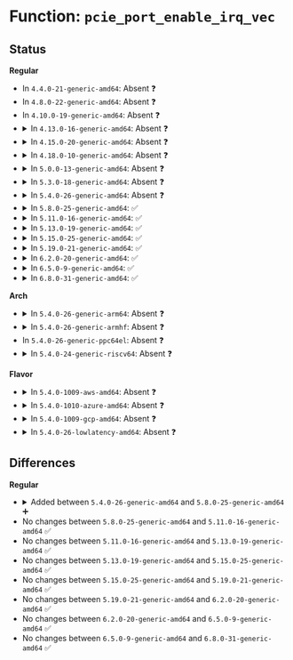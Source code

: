 # Function: <code>pcie_port_enable_irq_vec</code>

## Status
<b>Regular</b>
<ul>
<li>
In <code>4.4.0-21-generic-amd64</code>: Absent ❓
</li>
<li>
In <code>4.8.0-22-generic-amd64</code>: Absent ❓
</li>
<li>
In <code>4.10.0-19-generic-amd64</code>: Absent ❓
</li>
<li>
<details>
<summary>In <code>4.13.0-16-generic-amd64</code>: Absent ❓</summary>

```json
{
  "name": "pcie_port_enable_irq_vec",
  "collision_type": "Unique Static",
  "inline_type": "Full",
  "funcs": [
    {
      "addr": 18446744071583830409,
      "name": "pcie_port_enable_irq_vec",
      "external": false,
      "loc": "drivers/pci/pcie/portdrv_core.c:55",
      "file": "drivers/pci/pcie/portdrv_core.c",
      "inline": "not declared, inlined",
      "caller_inline": [
        "drivers/pci/pcie/portdrv_core.c:pcie_port_device_register"
      ],
      "caller_func": []
    }
  ],
  "symbols": []
}
```
</details>
</li>
<li>
<details>
<summary>In <code>4.15.0-20-generic-amd64</code>: Absent ❓</summary>

```json
{
  "name": "pcie_port_enable_irq_vec",
  "collision_type": "Unique Static",
  "inline_type": "Full",
  "funcs": [
    {
      "addr": 18446744071584093625,
      "name": "pcie_port_enable_irq_vec",
      "external": false,
      "loc": "drivers/pci/pcie/portdrv_core.c:103",
      "file": "drivers/pci/pcie/portdrv_core.c",
      "inline": "not declared, inlined",
      "caller_inline": [
        "drivers/pci/pcie/portdrv_core.c:pcie_port_device_register"
      ],
      "caller_func": []
    }
  ],
  "symbols": []
}
```
</details>
</li>
<li>
<details>
<summary>In <code>4.18.0-10-generic-amd64</code>: Absent ❓</summary>

```json
{
  "name": "pcie_port_enable_irq_vec",
  "collision_type": "Unique Static",
  "inline_type": "Full",
  "funcs": [
    {
      "addr": 18446744071584285603,
      "name": "pcie_port_enable_irq_vec",
      "external": false,
      "loc": "drivers/pci/pcie/portdrv_core.c:100",
      "file": "drivers/pci/pcie/portdrv_core.c",
      "inline": "not declared, inlined",
      "caller_inline": [
        "drivers/pci/pcie/portdrv_core.c:pcie_port_device_register"
      ],
      "caller_func": []
    }
  ],
  "symbols": []
}
```
</details>
</li>
<li>
<details>
<summary>In <code>5.0.0-13-generic-amd64</code>: Absent ❓</summary>

```json
{
  "name": "pcie_port_enable_irq_vec",
  "collision_type": "Unique Static",
  "inline_type": "Full",
  "funcs": [
    {
      "addr": 18446744071584381027,
      "name": "pcie_port_enable_irq_vec",
      "external": false,
      "loc": "drivers/pci/pcie/portdrv_core.c:100",
      "file": "drivers/pci/pcie/portdrv_core.c",
      "inline": "not declared, inlined",
      "caller_inline": [
        "drivers/pci/pcie/portdrv_core.c:pcie_port_device_register"
      ],
      "caller_func": []
    }
  ],
  "symbols": []
}
```
</details>
</li>
<li>
<details>
<summary>In <code>5.3.0-18-generic-amd64</code>: Absent ❓</summary>

```json
{
  "name": "pcie_port_enable_irq_vec",
  "collision_type": "Unique Static",
  "inline_type": "Full",
  "funcs": [
    {
      "addr": 18446744071584577893,
      "name": "pcie_port_enable_irq_vec",
      "external": false,
      "loc": "drivers/pci/pcie/portdrv_core.c:101",
      "file": "drivers/pci/pcie/portdrv_core.c",
      "inline": "not declared, inlined",
      "caller_inline": [
        "drivers/pci/pcie/portdrv_core.c:pcie_port_device_register"
      ],
      "caller_func": []
    }
  ],
  "symbols": []
}
```
</details>
</li>
<li>
<details>
<summary>In <code>5.4.0-26-generic-amd64</code>: Absent ❓</summary>

```json
{
  "name": "pcie_port_enable_irq_vec",
  "collision_type": "Unique Static",
  "inline_type": "Full",
  "funcs": [
    {
      "addr": 18446744071584714981,
      "name": "pcie_port_enable_irq_vec",
      "external": false,
      "loc": "drivers/pci/pcie/portdrv_core.c:101",
      "file": "drivers/pci/pcie/portdrv_core.c",
      "inline": "not declared, inlined",
      "caller_inline": [
        "drivers/pci/pcie/portdrv_core.c:pcie_port_device_register"
      ],
      "caller_func": []
    }
  ],
  "symbols": []
}
```
</details>
</li>
<li>
<details>
<summary>In <code>5.8.0-25-generic-amd64</code>: ✅</summary>

```c
int pcie_port_enable_irq_vec(struct pci_dev * dev, int * irqs, int mask)
```

```json
{
  "name": "pcie_port_enable_irq_vec",
  "collision_type": "Unique Static",
  "inline_type": "No",
  "funcs": [
    {
      "addr": 18446744071585367760,
      "name": "pcie_port_enable_irq_vec",
      "external": false,
      "loc": "drivers/pci/pcie/portdrv_core.c:101",
      "file": "drivers/pci/pcie/portdrv_core.c",
      "inline": "seen, unknown",
      "caller_inline": [],
      "caller_func": [
        "drivers/pci/pcie/portdrv_core.c:pcie_port_device_register"
      ]
    }
  ],
  "symbols": [
    {
      "addr": 18446744071585367760,
      "name": "pcie_port_enable_irq_vec",
      "section": ".text",
      "bind": "STB_LOCAL",
      "size": 596
    }
  ]
}
```
</details>
</li>
<li>
<details>
<summary>In <code>5.11.0-16-generic-amd64</code>: ✅</summary>

```c
int pcie_port_enable_irq_vec(struct pci_dev * dev, int * irqs, int mask)
```

```json
{
  "name": "pcie_port_enable_irq_vec",
  "collision_type": "Unique Static",
  "inline_type": "No",
  "funcs": [
    {
      "addr": 18446744071585526240,
      "name": "pcie_port_enable_irq_vec",
      "external": false,
      "loc": "drivers/pci/pcie/portdrv_core.c:101",
      "file": "drivers/pci/pcie/portdrv_core.c",
      "inline": "seen, unknown",
      "caller_inline": [],
      "caller_func": [
        "drivers/pci/pcie/portdrv_core.c:pcie_port_device_register"
      ]
    }
  ],
  "symbols": [
    {
      "addr": 18446744071585526240,
      "name": "pcie_port_enable_irq_vec",
      "section": ".text",
      "bind": "STB_LOCAL",
      "size": 599
    }
  ]
}
```
</details>
</li>
<li>
<details>
<summary>In <code>5.13.0-19-generic-amd64</code>: ✅</summary>

```c
int pcie_port_enable_irq_vec(struct pci_dev * dev, int * irqs, int mask)
```

```json
{
  "name": "pcie_port_enable_irq_vec",
  "collision_type": "Unique Static",
  "inline_type": "No",
  "funcs": [
    {
      "addr": 18446744071585404624,
      "name": "pcie_port_enable_irq_vec",
      "external": false,
      "loc": "drivers/pci/pcie/portdrv_core.c:101",
      "file": "drivers/pci/pcie/portdrv_core.c",
      "inline": "seen, unknown",
      "caller_inline": [],
      "caller_func": [
        "drivers/pci/pcie/portdrv_core.c:pcie_port_device_register"
      ]
    }
  ],
  "symbols": [
    {
      "addr": 18446744071585404624,
      "name": "pcie_port_enable_irq_vec",
      "section": ".text",
      "bind": "STB_LOCAL",
      "size": 595
    }
  ]
}
```
</details>
</li>
<li>
<details>
<summary>In <code>5.15.0-25-generic-amd64</code>: ✅</summary>

```c
int pcie_port_enable_irq_vec(struct pci_dev * dev, int * irqs, int mask)
```

```json
{
  "name": "pcie_port_enable_irq_vec",
  "collision_type": "Unique Static",
  "inline_type": "No",
  "funcs": [
    {
      "addr": 18446744071585866096,
      "name": "pcie_port_enable_irq_vec",
      "external": false,
      "loc": "drivers/pci/pcie/portdrv_core.c:101",
      "file": "drivers/pci/pcie/portdrv_core.c",
      "inline": "seen, unknown",
      "caller_inline": [],
      "caller_func": [
        "drivers/pci/pcie/portdrv_core.c:pcie_port_device_register"
      ]
    }
  ],
  "symbols": [
    {
      "addr": 18446744071585866096,
      "name": "pcie_port_enable_irq_vec",
      "section": ".text",
      "bind": "STB_LOCAL",
      "size": 598
    }
  ]
}
```
</details>
</li>
<li>
<details>
<summary>In <code>5.19.0-21-generic-amd64</code>: ✅</summary>

```c
int pcie_port_enable_irq_vec(struct pci_dev * dev, int * irqs, int mask)
```

```json
{
  "name": "pcie_port_enable_irq_vec",
  "collision_type": "Unique Static",
  "inline_type": "No",
  "funcs": [
    {
      "addr": 18446744071587061344,
      "name": "pcie_port_enable_irq_vec",
      "external": false,
      "loc": "drivers/pci/pcie/portdrv_core.c:101",
      "file": "drivers/pci/pcie/portdrv_core.c",
      "inline": "seen, unknown",
      "caller_inline": [],
      "caller_func": [
        "drivers/pci/pcie/portdrv_core.c:pcie_port_device_register"
      ]
    }
  ],
  "symbols": [
    {
      "addr": 18446744071587061344,
      "name": "pcie_port_enable_irq_vec",
      "section": ".text",
      "bind": "STB_LOCAL",
      "size": 587
    }
  ]
}
```
</details>
</li>
<li>
<details>
<summary>In <code>6.2.0-20-generic-amd64</code>: ✅</summary>

```c
int pcie_port_enable_irq_vec(struct pci_dev * dev, int * irqs, int mask)
```

```json
{
  "name": "pcie_port_enable_irq_vec",
  "collision_type": "Unique Static",
  "inline_type": "No",
  "funcs": [
    {
      "addr": 18446744071588247184,
      "name": "pcie_port_enable_irq_vec",
      "external": false,
      "loc": "drivers/pci/pcie/portdrv.c:112",
      "file": "drivers/pci/pcie/portdrv.c",
      "inline": "seen, unknown",
      "caller_inline": [],
      "caller_func": [
        "drivers/pci/pcie/portdrv.c:pcie_portdrv_probe"
      ]
    }
  ],
  "symbols": [
    {
      "addr": 18446744071588247184,
      "name": "pcie_port_enable_irq_vec",
      "section": ".text",
      "bind": "STB_LOCAL",
      "size": 578
    }
  ]
}
```
</details>
</li>
<li>
<details>
<summary>In <code>6.5.0-9-generic-amd64</code>: ✅</summary>

```c
int pcie_port_enable_irq_vec(struct pci_dev * dev, int * irqs, int mask)
```

```json
{
  "name": "pcie_port_enable_irq_vec",
  "collision_type": "Unique Static",
  "inline_type": "No",
  "funcs": [
    {
      "addr": 18446744071588522192,
      "name": "pcie_port_enable_irq_vec",
      "external": false,
      "loc": "drivers/pci/pcie/portdrv.c:112",
      "file": "drivers/pci/pcie/portdrv.c",
      "inline": "seen, unknown",
      "caller_inline": [],
      "caller_func": [
        "drivers/pci/pcie/portdrv.c:pcie_portdrv_probe"
      ]
    }
  ],
  "symbols": [
    {
      "addr": 18446744071588522192,
      "name": "pcie_port_enable_irq_vec",
      "section": ".text",
      "bind": "STB_LOCAL",
      "size": 578
    }
  ]
}
```
</details>
</li>
<li>
<details>
<summary>In <code>6.8.0-31-generic-amd64</code>: ✅</summary>

```c
int pcie_port_enable_irq_vec(struct pci_dev * dev, int * irqs, int mask)
```

```json
{
  "name": "pcie_port_enable_irq_vec",
  "collision_type": "Unique Static",
  "inline_type": "No",
  "funcs": [
    {
      "addr": 18446744071588820784,
      "name": "pcie_port_enable_irq_vec",
      "external": false,
      "loc": "drivers/pci/pcie/portdrv.c:113",
      "file": "drivers/pci/pcie/portdrv.c",
      "inline": "seen, unknown",
      "caller_inline": [],
      "caller_func": [
        "drivers/pci/pcie/portdrv.c:pcie_portdrv_probe"
      ]
    }
  ],
  "symbols": [
    {
      "addr": 18446744071588820784,
      "name": "pcie_port_enable_irq_vec",
      "section": ".text",
      "bind": "STB_LOCAL",
      "size": 578
    }
  ]
}
```
</details>
</li>
</ul>
<b>Arch</b>
<ul>
<li>
<details>
<summary>In <code>5.4.0-26-generic-arm64</code>: Absent ❓</summary>

```json
{
  "name": "pcie_port_enable_irq_vec",
  "collision_type": "Unique Static",
  "inline_type": "Full",
  "funcs": [
    {
      "addr": 18446603336496973740,
      "name": "pcie_port_enable_irq_vec",
      "external": false,
      "loc": "drivers/pci/pcie/portdrv_core.c:101",
      "file": "drivers/pci/pcie/portdrv_core.c",
      "inline": "not declared, inlined",
      "caller_inline": [
        "drivers/pci/pcie/portdrv_core.c:pcie_port_device_register"
      ],
      "caller_func": []
    }
  ],
  "symbols": []
}
```
</details>
</li>
<li>
<details>
<summary>In <code>5.4.0-26-generic-armhf</code>: Absent ❓</summary>

```json
{
  "name": "pcie_port_enable_irq_vec",
  "collision_type": "Unique Static",
  "inline_type": "Full",
  "funcs": [
    {
      "addr": 3230237992,
      "name": "pcie_port_enable_irq_vec",
      "external": false,
      "loc": "drivers/pci/pcie/portdrv_core.c:101",
      "file": "drivers/pci/pcie/portdrv_core.c",
      "inline": "not declared, inlined",
      "caller_inline": [
        "drivers/pci/pcie/portdrv_core.c:pcie_port_device_register"
      ],
      "caller_func": []
    }
  ],
  "symbols": []
}
```
</details>
</li>
<li>
In <code>5.4.0-26-generic-ppc64el</code>: Absent ❓
</li>
<li>
<details>
<summary>In <code>5.4.0-24-generic-riscv64</code>: Absent ❓</summary>

```json
{
  "name": "pcie_port_enable_irq_vec",
  "collision_type": "Unique Static",
  "inline_type": "Full",
  "funcs": [
    {
      "addr": 18446743936275642166,
      "name": "pcie_port_enable_irq_vec",
      "external": false,
      "loc": "drivers/pci/pcie/portdrv_core.c:101",
      "file": "drivers/pci/pcie/portdrv_core.c",
      "inline": "not declared, inlined",
      "caller_inline": [
        "drivers/pci/pcie/portdrv_core.c:pcie_port_device_register"
      ],
      "caller_func": []
    }
  ],
  "symbols": []
}
```
</details>
</li>
</ul>
<b>Flavor</b>
<ul>
<li>
<details>
<summary>In <code>5.4.0-1009-aws-amd64</code>: Absent ❓</summary>

```json
{
  "name": "pcie_port_enable_irq_vec",
  "collision_type": "Unique Static",
  "inline_type": "Full",
  "funcs": [
    {
      "addr": 18446744071584665461,
      "name": "pcie_port_enable_irq_vec",
      "external": false,
      "loc": "drivers/pci/pcie/portdrv_core.c:101",
      "file": "drivers/pci/pcie/portdrv_core.c",
      "inline": "not declared, inlined",
      "caller_inline": [
        "drivers/pci/pcie/portdrv_core.c:pcie_port_device_register"
      ],
      "caller_func": []
    }
  ],
  "symbols": []
}
```
</details>
</li>
<li>
<details>
<summary>In <code>5.4.0-1010-azure-amd64</code>: Absent ❓</summary>

```json
{
  "name": "pcie_port_enable_irq_vec",
  "collision_type": "Unique Static",
  "inline_type": "Full",
  "funcs": [
    {
      "addr": 18446744071584594613,
      "name": "pcie_port_enable_irq_vec",
      "external": false,
      "loc": "drivers/pci/pcie/portdrv_core.c:101",
      "file": "drivers/pci/pcie/portdrv_core.c",
      "inline": "not declared, inlined",
      "caller_inline": [
        "drivers/pci/pcie/portdrv_core.c:pcie_port_device_register"
      ],
      "caller_func": []
    }
  ],
  "symbols": []
}
```
</details>
</li>
<li>
<details>
<summary>In <code>5.4.0-1009-gcp-amd64</code>: Absent ❓</summary>

```json
{
  "name": "pcie_port_enable_irq_vec",
  "collision_type": "Unique Static",
  "inline_type": "Full",
  "funcs": [
    {
      "addr": 18446744071584665141,
      "name": "pcie_port_enable_irq_vec",
      "external": false,
      "loc": "drivers/pci/pcie/portdrv_core.c:101",
      "file": "drivers/pci/pcie/portdrv_core.c",
      "inline": "not declared, inlined",
      "caller_inline": [
        "drivers/pci/pcie/portdrv_core.c:pcie_port_device_register"
      ],
      "caller_func": []
    }
  ],
  "symbols": []
}
```
</details>
</li>
<li>
<details>
<summary>In <code>5.4.0-26-lowlatency-amd64</code>: Absent ❓</summary>

```json
{
  "name": "pcie_port_enable_irq_vec",
  "collision_type": "Unique Static",
  "inline_type": "Full",
  "funcs": [
    {
      "addr": 18446744071584772837,
      "name": "pcie_port_enable_irq_vec",
      "external": false,
      "loc": "drivers/pci/pcie/portdrv_core.c:101",
      "file": "drivers/pci/pcie/portdrv_core.c",
      "inline": "not declared, inlined",
      "caller_inline": [
        "drivers/pci/pcie/portdrv_core.c:pcie_port_device_register"
      ],
      "caller_func": []
    }
  ],
  "symbols": []
}
```
</details>
</li>
</ul>

## Differences
<b>Regular</b>
<ul>
<li>
<details>
<summary>Added between <code>5.4.0-26-generic-amd64</code> and <code>5.8.0-25-generic-amd64</code> ➕</summary>

```c
int pcie_port_enable_irq_vec(struct pci_dev * dev, int * irqs, int mask)
```
</details>
</li>
<li>
No changes between <code>5.8.0-25-generic-amd64</code> and <code>5.11.0-16-generic-amd64</code> ✅
</li>
<li>
No changes between <code>5.11.0-16-generic-amd64</code> and <code>5.13.0-19-generic-amd64</code> ✅
</li>
<li>
No changes between <code>5.13.0-19-generic-amd64</code> and <code>5.15.0-25-generic-amd64</code> ✅
</li>
<li>
No changes between <code>5.15.0-25-generic-amd64</code> and <code>5.19.0-21-generic-amd64</code> ✅
</li>
<li>
No changes between <code>5.19.0-21-generic-amd64</code> and <code>6.2.0-20-generic-amd64</code> ✅
</li>
<li>
No changes between <code>6.2.0-20-generic-amd64</code> and <code>6.5.0-9-generic-amd64</code> ✅
</li>
<li>
No changes between <code>6.5.0-9-generic-amd64</code> and <code>6.8.0-31-generic-amd64</code> ✅
</li>
</ul>
